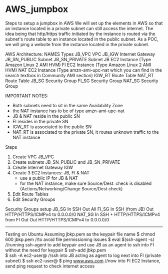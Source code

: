 # AWS_jumpbox
Steps to setup a jumpbox in AWS
We will set up the elements in AWS so that an instance located in a private subnet can still access the internet.
The idea being that http/https traffic initiated by the instance is routed via the subnet's route table
to an instance located in the public subnet.
As a POC, we will ping a website from the instance located in the private subnet.


AWS Architecture: </n>
NAMES         Types </n>
JB_VPC        VPC
JB_IGW        Internet Gateway
JB_SN_PUBLIC  Subnet
JB_SN_PRIVATE Subnet
JB            EC2 Instance (Type Amazon Linux 2 AMI HVM)
FI            EC2 Instance (Type Amazon Linux 2 AMI HVM)
NAT           EC2 Instance (Type amzn-ami-upc-nat which you can find in the search textbox in Community AMI section)
IGW_RT        Route Table
NAT_RT        Route Table
JB_SG         Security Group
FI_SG         Security Group
NAT_SG        Security Group


IMPORTANT NOTES:
* Both subnets need to sit in the same Availability Zone
* the NAT instance has to be of type amzn-ami-upc-nat
* JB & NAT reside in the public SN
* FI resides in the private SN
* IGW_RT is associated to the public SN
* NAT_RT is associated to the private SN, it routes unknown traffic to the NAT instance

Steps
1) Create VPC JB_VPC
2) Create subnets JB_SN_PUBLIC and JB_SN_PRIVATE
3) Create Internet Gateway IGW
4) Create 3 EC2 Instances: JB, FI & NAT
      * use a public IP for JB & NAT
      * for the NAT instance, make sure Source/Dest. check is disabled (Actions/Networking/Change Source/Dest check)
5) Edit Route Tables
6) Edit Security Groups

Security Groups setup
JB_SG   In  SSH
        Out All
FI_SG   In  SSH (from JB)
        Out HTTP/HTTPS/ICMPv4 to 0.0.0.0/0
NAT_SG  In  SSH + HTTP/HTTPS/ICMPv4 from FI
        Out Out HTTP/HTTPS/ICMPv4 to 0.0.0.0/0

----------------------------------------------------
Testing on Ubuntu
Assuming jbkp.pem as the keypair file name
$ chmod 600 jbkp.pem        //to avoid file permissioning issues
$ eval $(ssh-agent -s)      //running ssh-agent to add keypair and use JB as an agent to ssh into FI without the need for keypair
$ ssh-add jbkp.pem          
$ ssh -A ec2-user@<JB Public IP>      //ssh into JB acting as agent to log next into FI (private subnet)
$ ssh ec2-user@<FI Private IP>
$ ping www.aws.com                    //now into FI EC2 Instance, send ping request to check internet access

